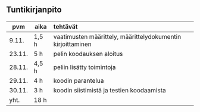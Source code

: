 ## Tuntikirjanpito
  
pvm    | aika | tehtävät
------ | ---- | :--------
9.11.|1,5 h|vaatimusten määrittely, määrittelydokumentin kirjoittaminen
23.11.|5 h|pelin koodauksen aloitus
28.11.|4,5 h|peliin lisätty toimintoja
29.11.|4 h|koodin parantelua
30.11.|3 h|koodin siistimistä ja testien koodaamista
yht.|18 h|
